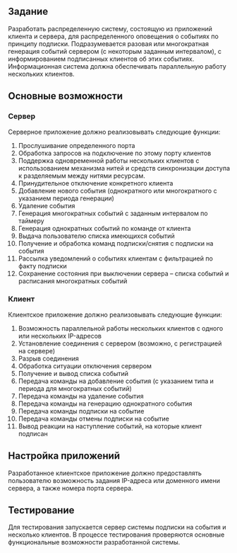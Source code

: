 ## Задание

Разработать распределенную систему, состоящую из приложений клиента и сервера, для распределенного оповещения о событиях по принципу подписки. Подразумевается разовая или многократная генерация событий сервером (с некоторым заданным интервалом), с информированием подписанных клиентов об этих событиях. Информационная система должна обеспечивать параллельную работу нескольких клиентов.

## Основные возможности

### Сервер

Серверное приложение должно реализовывать следующие функции:

1. Прослушивание определенного порта
2. Обработка запросов на подключение по этому порту клиентов
3. Поддержка одновременной работы нескольких клиентов с использованием механизма нитей и средств синхронизации доступа к разделяемым между нитями ресурсам.
4. Принудительное отключение конкретного клиента
5. Добавление нового события (однократного или многократного с указанием периода генерации)
6. Удаление события
7. Генерация многократных событий с заданным интервалом по таймеру
8. Генерация однократных событий по команде от клиента
9. Выдача пользователю списка имеющихся событий
10. Получение и обработка команд подписки/снятия с подписки на события
11. Рассылка уведомлений о событиях клиентам с фильтрацией по факту подписки
12. Сохранение состояния при выключении сервера – списка событий и расписания многократных событий

### Клиент

Клиентское приложение должно реализовывать следующие функции:

1. Возможность параллельной работы нескольких клиентов с одного или нескольких IP-адресов
2. Установление соединения с сервером (возможно, с регистрацией на сервере)
3. Разрыв соединения
4. Обработка ситуации отключения сервером
5. Получение и вывод списка событий
6. Передача команды на добавление события (с указанием типа и периода для многократных событий)
7. Передача команды на удаление события
8. Передача команды на генерацию однократного события
9. Передача команды подписки на событие
10. Передача команды отмены подписки на событие
11. Вывод реакции на наступление событий, на которые клиент подписан

## Настройка приложений

Разработанное клиентское приложение должно предоставлять пользователю возможность задания IP-адреса или доменного имени сервера, а также номера порта сервера.

## Тестирование

Для тестирования запускается сервер системы подписки на события и несколько клиентов. В процессе тестирования проверяются основные функциональные возможности разработанной системы.
